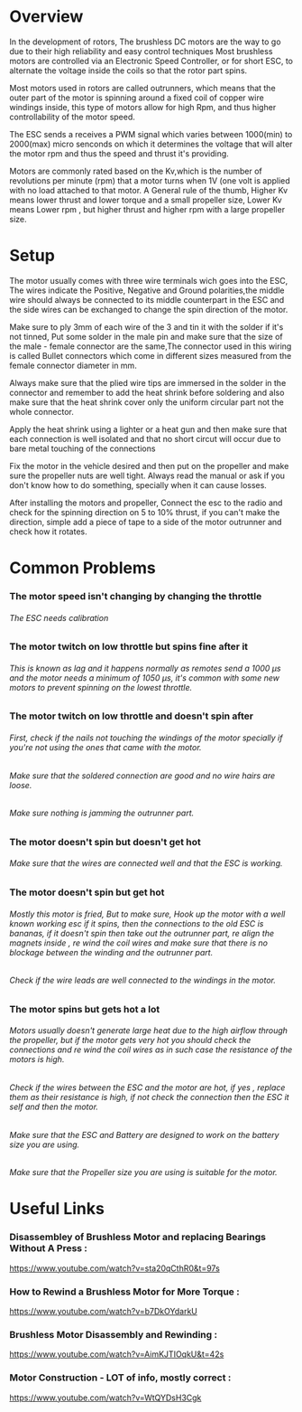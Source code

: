 # Overview
                          


 In the development of rotors, The brushless DC motors are the way to go due to their high reliability and easy control techniques
 Most brushless motors are controlled via an Electronic Speed Controller, or for short ESC, to alternate the voltage inside the coils 
 so that the rotor part spins.  
  
 Most motors used in rotors are called outrunners, which means that the outer part of the motor is spinning around a fixed coil of 
 copper wire windings inside, this type of motors allow for high Rpm, and thus higher controllability of the motor speed.
  
 The ESC sends a receives a PWM signal which varies between 1000(min) to 2000(max) micro senconds on which it determines the voltage 
 that will alter the motor rpm and thus the speed and thrust it's providing.  
  
Motors are commonly rated based on the Kv,which is the number of revolutions per minute (rpm) that a motor turns when 1V (one volt is   applied with no load attached to that motor. A General rule of the thumb, Higher Kv means lower thrust and lower torque and a small
propeller size, Lower Kv means Lower rpm , but higher thrust and higher rpm with a large propeller size.  
  
  
   
# Setup
                         
The motor usually comes with three wire terminals wich goes into the ESC, The wires indicate the Positive, Negative and Ground polarities,the middle wire should always be connected to its middle counterpart in the ESC and the side wires can be exchanged to change the spin direction of the motor.  
  
Make sure to ply 3mm of each wire of the 3 and tin it with the solder if it's not tinned, Put some solder in the male pin and make sure that the size of the male - female connector are the same,The connector used in this wiring is called Bullet connectors which come in different sizes measured from the female connector diameter in mm.  
  
Always make sure that the plied wire tips are immersed in the solder in the connector and remember to add the heat shrink before soldering and also make sure that the heat shrink cover only the uniform circular part not the whole connector.  
  
Apply the heat shrink using a lighter or a heat gun and then make sure that each connection is well isolated and that no short circut
will occur due to bare metal touching of the connections  

Fix the motor in the vehicle desired and then put on the propeller and make sure the propeller nuts are well tight. Always read the manual or ask if you don't know how to do something, specially when it can cause losses.  
  
After installing the motors and propeller, Connect the esc to the radio and check for the spinning direction on 5 to 10% thrust, if you can't make the direction, simple add a piece of tape to a side of the motor outrunner and check how it rotates.  
  


# Common Problems
                        
### The motor speed isn't changing by changing the throttle
###### The ESC needs calibration

### The motor twitch on low throttle but spins fine after it
###### This is known as lag and it happens normally as remotes send a 1000 μs and the motor needs a minimum of 1050 μs, it's common with some new motors to prevent spinning on the lowest throttle.

### The motor twitch on low throttle and doesn't spin after
###### First, check if the nails not touching the windings of the motor specially if you're not using the ones that came with the motor.
###### Make sure that the soldered connection are good and no wire hairs are loose.
###### Make sure nothing is jamming the outrunner part.

### The motor doesn't spin but doesn't get hot
###### Make sure that the wires are connected well and that the ESC is working.

### The motor doesn't spin but get hot
###### Mostly this motor is fried, But to make sure, Hook up the motor with a well known working esc if it spins, then the connections to the old ESC is bananas, if it doesn't spin then take out the outrunner part, re align the magnets inside , re wind the coil wires and make sure that there is no blockage between the winding and the outrunner part.
###### Check if the wire leads are well connected to the windings in the motor.

### The motor spins but gets hot a lot
###### Motors usually doesn't generate large heat due to the high airflow through the propeller, but if the motor gets very hot you should check the connections and re wind the coil wires as in such case the resistance of the motors is high.
###### Check if the wires between the ESC and the motor are hot, if yes , replace them as their resistance is high, if not check the connection then the ESC it self and then the motor.
###### Make sure that the ESC and Battery are designed to work on the battery size you are using.
###### Make sure that the Propeller size you are using is suitable for the motor.



# Useful Links 


### Disassembley of Brushless Motor and replacing Bearings Without A Press :  
https://www.youtube.com/watch?v=sta20qCthR0&t=97s  

### How to Rewind a Brushless Motor for More Torque :  
https://www.youtube.com/watch?v=b7DkOYdarkU  

### Brushless Motor Disassembly and Rewinding :  
https://www.youtube.com/watch?v=AimKJTIOqkU&t=42s  

### Motor Construction - LOT of info, mostly correct :  
https://www.youtube.com/watch?v=WtQYDsH3Cgk  



